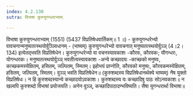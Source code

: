 ```yaml
---
index: 4.2.130
sutra: विभाषा कुरुयुगन्धराभ्याम्

---
```

 विभाषा कुरुयुगन्धराभ्याम् (1551) (5437 विप्रतिषेधवार्तिकम्॥ 1 ॥) - कुरुयुगन्धरेभ्यो वावचनान्मनुष्यतत्स्थयोर्वुञ्ञ्विधानम् - (भाष्यम्) कुरुयुगन्धरेभ्यो वावचनात् मनुष्यतत्स्थयोर्वुञ्ञ् (4।2।134) इत्येतद्भवति विप्रतिषेधेन। कुरुयुगन्धरेभ्यो वा वचनस्यावकाशः -कौरवः, कौरवकः; यौगन्धरः, योगन्धरकः। मनुष्यतत्स्थयोर्वुञ्ञ् भवतीत्यस्यावकाशः -अन्ये कच्छादयः -काच्छको मनुष्यः, काच्छकमस्येक्षितम्, हसितम्, जल्पितम्, स्मितम्। इहोभयं प्राप्नोति, कौरवको मनुष्यः, कौरवकमस्येक्षितम्, हसितम्, जल्पितम्, स्मितम्। वुञ्ञ् भवति विप्रतिषेधेन॥ (कुरुशब्दस्य विप्रतिषेधानर्थक्ये भाष्यम्) नैष युक्तो विप्रतिषेधः। न हि कुरुशब्दस्यान्ये कच्छादयोऽवकाशः। कुरुशब्दस्य यः कच्छादिषु पाठः सोऽनवकाशः॥ न खल्वपि कुरुशब्दो विभाषां प्रयोजयति। अनेन वुञ्ञ्, कच्छादिपाठादण्भविष्यति। सैषा युगन्धरार्था विभाषा॥ 